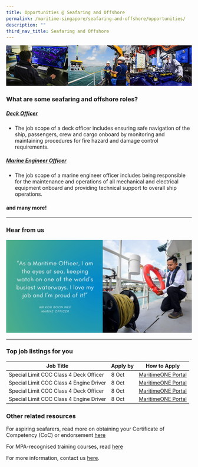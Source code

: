 ```yaml
---
title: Opportunities @ Seafaring and Offshore
permalink: /maritime-singapore/seafaring-and-offshore/opportunities/
description: ""
third_nav_title: Seafaring and Offshore
---
```

![](/images/mpa_offshore_careers.jfif)

### What are some seafaring and offshore roles?

##### [Deck Officer](https://www.maritimeone.sg/article-detail/deck-officer)
* The job scope of a deck officer includes ensuring safe navigation of the ship, passengers, crew and cargo onboard by monitoring and maintaining procedures for fire hazard and damage control requirements.


##### [Marine Engineer Officer](https://www.maritimeone.sg/article-detail/marine-engineer-officer)
* The job scope of a marine engineer officer includes being responsible for the maintenance and operations of all mechanical and electrical equipment onboard and providing technical support to overall ship operations.

#### and many more!
 
 <hr>

### Hear from us
![](/images/sample%20profiling%20quote.jpeg)

 <hr>

### Top job listings for you

| Job Title | Apply by | How to Apply |
| -------- | -------- | -------- |
| Special Limit COC Class 4 Deck Officer | 8 Oct | [MaritimeONE Portal](https://www.maritimeone.sg/job-detail/FQD10317F3P6KSK0JDO7) |
| Special Limit COC Class 4 Engine Driver | 8 Oct |[MaritimeONE Portal](https://www.maritimeone.sg/job-detail/CQ6GEUDP7XSQIH594FF2) |
| Special Limit COC Class 4 Deck Officer | 8 Oct | [MaritimeONE Portal](https://www.maritimeone.sg/job-detail/FQD10317F3P6KSK0JDO7) |
| Special Limit COC Class 4 Engine Driver | 8 Oct |[MaritimeONE Portal](https://www.maritimeone.sg/job-detail/CQ6GEUDP7XSQIH594FF2) |


 
### Other related resources
For aspiring seafarers, read more on obtaining your Certificate of Competency (CoC) or endorsement [here](https://www.mpa.gov.sg/singapore-registry-of-ships/seafarer-training-and-certification/seafarer-certification)

For MPA-recognised training courses, read [here](https://www.mpa.gov.sg/singapore-registry-of-ships/seafarer-training-and-certification/training-courses)

For more information, contact us [here](/contact-us/).